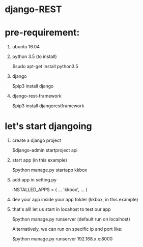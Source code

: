 # django-REST

# pre-requirement:

1. ubuntu 16.04

2. python 3.5 (to install)

    $sudo apt-get install python3.5

3. django

    $pip3 install django

4. django-rest-framework

    $pip3 install djangorestframework
 
# let's start djangoing

1. create a django project

    $django-admin startproject api
    
2. start app (in this example)

    $python manage.py startapp kkbox

3. add app in setting.py 

    INSTALLED_APPS = (
        ...
        'kkbox',
        ...
    )

4. dev your app inside your app folder (kkbox, in this example)

5. that's all! let us start in locahost to test our app

    $python manage.py runserver (default run on localhost)
    
    Alternatively, we can run on specific ip and port like:
    
    $python manage.py runserver 192.168.x.x:8000
